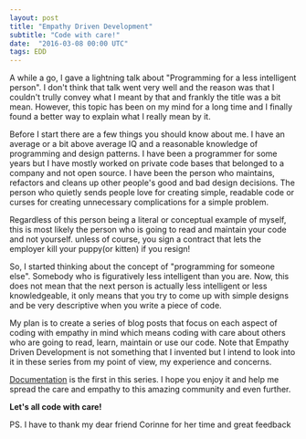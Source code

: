 ```yaml
---
layout: post
title: "Empathy Driven Development"
subtitle: "Code with care!"
date:  "2016-03-08 00:00 UTC"
tags: EDD
---
```


A while a go, I gave a lightning talk about "Programming for a less intelligent person".
I don't think that talk went very well and the reason was that I couldn't trully convey what I meant by that and frankly the title was a bit mean. However, this topic has been on my mind for a long time and I finally found a better way to explain what I really mean by it.

Before I start there are a few things you should know about me. I have an average or a bit above average IQ and a reasonable knowledge of programming and design patterns. I have been a programmer for some years but I have mostly worked on private code bases that belonged to a company and not open source. I have been the person who maintains, refactors and cleans up other people's good and bad design decisions. The person who quietly sends people love for creating simple, readable code or curses for creating unnecessary complications for a simple problem.

Regardless of this person being a literal or conceptual example of myself, this is most likely the person who is going to read and maintain your code and not yourself. unless of course, you sign a contract that lets the employer kill your puppy(or kitten) if you resign!

So, I started thinking about the concept of "programming for someone else". Somebody who is figuratively less intelligent than you are. Now, this does not mean that the next person is actually less intelligent or less knowledgeable, it only means that you try to come up with simple designs and be very descriptive when you write a piece of code.

My plan is to create a series of blog posts that focus on each aspect of coding with empathy in mind which means coding with care about others who are going to read, learn, maintain or use our code. Note that Empathy Driven Development is not something that I invented but I intend to look into it in these series from my point of view, my experience and concerns.

[Documentation](http://sjahandideh.github.io/2016/04/08/edd-documentation.html) is the first in this series. I hope you enjoy it and help me spread the care and empathy to this amazing community and even further.

**Let's all code with care!**

PS. I have to thank my dear friend Corinne for her time and great feedback
